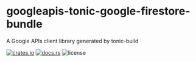 # googleapis-tonic-google-firestore-bundle

A Google APIs client library generated by tonic-build

[![crates.io](https://img.shields.io/crates/v/googleapis-tonic-google-firestore-bundle)](https://crates.io/crates/googleapis-tonic-google-firestore-bundle)
[![docs.rs](https://img.shields.io/docsrs/googleapis-tonic-google-firestore-bundle)](https://docs.rs/googleapis-tonic-google-firestore-bundle)
![license](https://img.shields.io/crates/l/googleapis-tonic-google-firestore-bundle)
